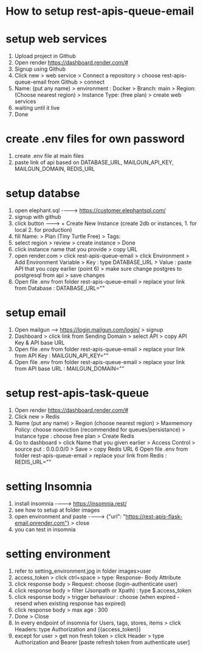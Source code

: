 # How to setup rest-apis-queue-email

# setup web services

1. Upload project in Github
2. Open render https://dashboard.render.com/#
3. Signup using Github
4. Click new > web service > Connect a repository > choose rest-apis-queue-email from Github > connect
5. Name: (put any name) > environment : Docker > Branch: main > Region: (Choose nearest region) > Instance Type: (free plan) > create web services
6. waiting until it live
7. Done

# create .env files for own password
1. create .env file at main files
2. paste link of api based on DATABASE_URL, MAILGUN_API_KEY, MAILGUN_DOMAIN, REDIS_URL


# setup databse
1. open elephant.sql ----> https://customer.elephantsql.com/
2. signup with github
3. click button ---> + Create New Instance (create 2db or instances, 1. for local 2. for production)
4. fill Name: > Plan (Tiny Turtle Free) > Tags:
5. select region > review > create instance > Done
6. click instance name that you provide > copy URL 
7. open render.com > click rest-apis-queue-email > click Environment > Add Environment Variable > Key : type DATABASE_URL > Value : paste API that you copy earlier (point 6) > make sure change postgres to postgresql from api > save changes
8. Open file .env from folder rest-apis-queue-email > replace your link from Database : DATABASE_URL=""


# setup email
1. Open mailgun --> https://login.mailgun.com/login/ > signup
2. Dashboard >  click link from Sending Domain > select API > copy API Key & API base URL
3. Open file .env from folder rest-apis-queue-email > replace your link from API Key : MAILGUN_API_KEY=""
4. Open file .env from folder rest-apis-queue-email > replace your link from API base URL : MAILGUN_DOMAIN=""


# setup rest-apis-task-queue
1. Open render https://dashboard.render.com/#
2. Click new > Redis
4. Name (put any name) > Region (choose nearest region) > Maxmemory Policy: choose noeviction (recommended for queues/persistance) > Instance type : choose free plan > Create Redis
5. Go to dashboard > click Name that you given earlier > Access Control > source put : 0.0.0.0/0 > Save > copy Redis URL
6 Open file .env from folder rest-apis-queue-email > replace your link from Redis : REDIS_URL=""


# setting Insomnia
1. install insomnia ----> https://insomnia.rest/
2. see how to setup at folder images
3. open environment and paste ----> {"url": "https://rest-apis-flask-email.onrender.com"} > close
4. you can test in insomnia


# setting environment
1. refer to setting_environment.jpg in folder images>user
2. access_token > click ctrl+space > type: Response- Body Attribute
3. click response body > Request: choose (login-authenticate user)
4. click response body > filter (Jsonpath or Xpath) : type $.access_token
5. click response body > trigger behaviour : choose (when expired - resend when existing response has expired)
6. click response body > max age : 300
7. Done > Close
8. In every endpoint of insomnia for Users, tags, stores, items > click Headers: type Authorization and {{access_token}}
9. except for user > get non fresh token > click Header > type Authorization  and Bearer [paste refresh token from authenticate user]